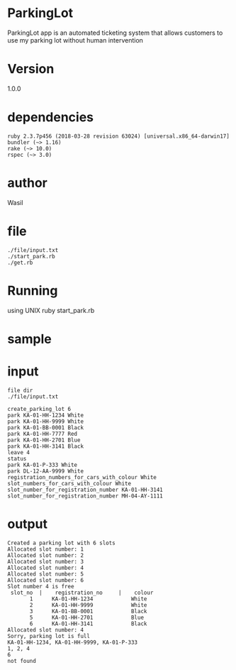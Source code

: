 # ParkingLot
ParkingLot app is an automated ticketing system that allows customers to use my parking lot without human intervention
# Version
1.0.0
# dependencies
    ruby 2.3.7p456 (2018-03-28 revision 63024) [universal.x86_64-darwin17]
    bundler (~> 1.16)
    rake (~> 10.0)
    rspec (~> 3.0)
# author
Wasil
# file
    ./file/input.txt
    ./start_park.rb
    ./get.rb
# Running
 using UNIX 
  ruby start_park.rb
# sample
# input
    file dir 
    ./file/input.txt

    create_parking_lot 6
    park KA-01-HH-1234 White
    park KA-01-HH-9999 White
    park KA-01-BB-0001 Black
    park KA-01-HH-7777 Red
    park KA-01-HH-2701 Blue
    park KA-01-HH-3141 Black
    leave 4
    status
    park KA-01-P-333 White
    park DL-12-AA-9999 White
    registration_numbers_for_cars_with_colour White
    slot_numbers_for_cars_with_colour White
    slot_number_for_registration_number KA-01-HH-3141
    slot_number_for_registration_number MH-04-AY-1111

# output
    Created a parking lot with 6 slots
    Allocated slot number: 1
    Allocated slot number: 2
    Allocated slot number: 3
    Allocated slot number: 4
    Allocated slot number: 5
    Allocated slot number: 6
    Slot number 4 is free
     slot_no  |    registration_no     |    colour
           1      KA-01-HH-1234            White
           2      KA-01-HH-9999            White
           3      KA-01-BB-0001            Black
           5      KA-01-HH-2701            Blue
           6      KA-01-HH-3141            Black
    Allocated slot number: 4
    Sorry, parking lot is full
    KA-01-HH-1234, KA-01-HH-9999, KA-01-P-333
    1, 2, 4
    6
    not found

